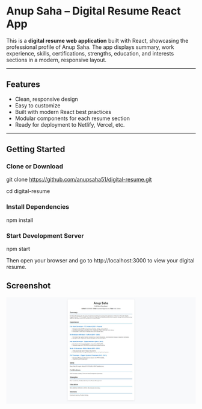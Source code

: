 #  Anup Saha – Digital Resume React App

This is a **digital resume web application** built with React, showcasing the professional profile of Anup Saha. The app displays summary, work experience, skills, certifications, strengths, education, and interests sections in a modern, responsive layout.

---

##  Features

* Clean, responsive design  
* Easy to customize  
* Built with modern React best practices  
* Modular components for each resume section  
* Ready for deployment to Netlify, Vercel, etc.

---

##  Getting Started

###  Clone or Download

git clone https://github.com/anupsaha51/digital-resume.git

cd digital-resume


### Install Dependencies
npm install

### Start Development Server
npm start

Then open your browser and go to http://localhost:3000 to view your digital resume.

## Screenshot
![App Screenshot](public/screenshot.png)